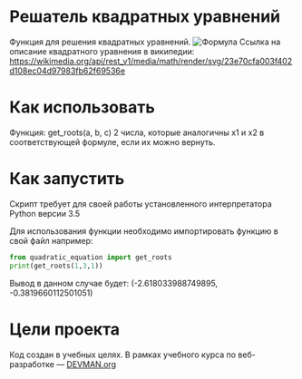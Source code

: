 # Решатель квадратных уравнений

Функция для решения квадратных уравнений. ![Формула](https://wikimedia.org/api/rest_v1/media/math/render/svg/23e70cfa003f402d108ec04d97983fb62f69536e)
Ссылка на описание квадратного уравнения в википедии: https://wikimedia.org/api/rest_v1/media/math/render/svg/23e70cfa003f402d108ec04d97983fb62f69536e

# Как использовать

Функция: get_roots(a, b, c) 2 числа, которые аналогичны x1 и x2 в соответствующей формуле, если их можно вернуть.

# Как запустить

Скрипт требует для своей работы установленного интерпретатора Python версии 3.5

Для использования функции необходимо импортировать функцию в свой файл например:
```python
from quadratic_equation import get_roots
print(get_roots(1,3,1))
```
Вывод в данном случае будет:
(-2.618033988749895, -0.3819660112501051)

# Цели проекта

Код создан в учебных целях. В рамках учебного курса по веб-разработке ― [DEVMAN.org](https://devman.org)

